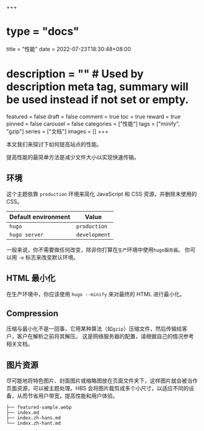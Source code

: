 +++
# type = "docs"
title = "性能"
date = 2022-07-23T18:30:48+08:00
# description = "" # Used by description meta tag, summary will be used instead if not set or empty.
featured = false
draft = false
comment = true
toc = true
reward = true
pinned = false
carousel = false
categories = ["性能"]
tags = ["minify", "gzip"]
series = ["文档"]
images = []
+++

本文我们来探讨下如何提高站点的性能。

<!--more-->

提高性能的最简单方法是减少文件大小以实现快速传输。

## 环境

这个主题依靠 `production` 环境来简化 JavaScript 和 CSS 资源，并删除未使用的 CSS。

| Default environment | Value |
|---|---|
| `hugo` | `production` |
| `hugo server` | `development` |

一般来说，你不需要做任何改变，除非你打算在`生产`环境中使用`hugo服务器`。
你可以用 `-e` 标志来改变默认环境。

## HTML 最小化

在生产环境中，你应该使用 `hugo --minify` 来对最终的 HTML 进行最小化。

## Compression

压缩与最小化不是一回事，它用某种算法（如`gzip`）压缩文件，然后传输给客户，客户在解析之前将其解压。
这是网络服务器的配置，请根据自己的情况参考相关文档。

## 图片资源

尽可能地将特色图片、封面图片或缩略图放在页面文件夹下，这样图片就会被当作页面资源，可以被主题处理。HBS 会将图片裁剪成多个小尺寸，以适应不同的设备，从而节省用户带宽，提高性能和用户体验。

```
├── featured-sample.webp
├── index.md
├── index.zh-hans.md
└── index.zh-hant.md
```
